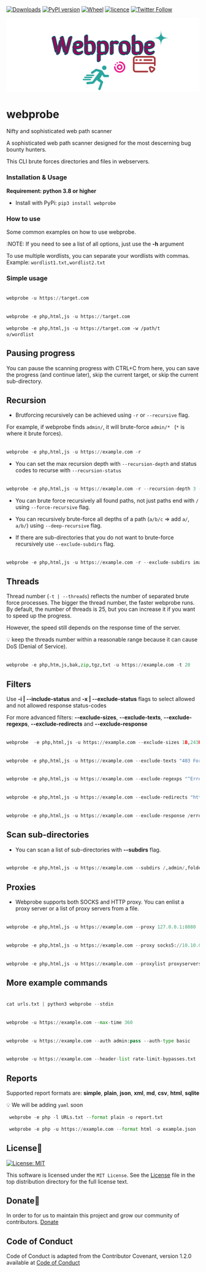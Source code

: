 [![Downloads](https://pepy.tech/badge/webprobe)](https://pepy.tech/project/webprobe)
[![PyPI version](https://badge.fury.io/py/webprobe.svg)](https://badge.fury.io/py/webprobe)
[![Wheel](https://img.shields.io/pypi/wheel/webprobe.svg)](https://pypi.com/project/webprobe)
[![licence](https://img.shields.io/pypi/l/webprobe.svg)](https://opensource.org/licenses/MIT)
[![Twitter Follow](https://img.shields.io/twitter/follow/gerrishon_s.svg?style=social)](https://twitter.com/gerrishon_s)

[![Logo](https://raw.githubusercontent.com/scalabli/webprobe/main/images/webprobe.png)](https://github.com/scalabli/webprobe)

# webprobe
Nifty and sophisticated web path scanner

A sophisticated web path scanner designed for the most descerning bug bounty hunters.


This CLI brute forces directories and files in webservers.


### Installation & Usage
                                                
**Requirement: python 3.8 or higher**

- Install with PyPi: `pip3 install webprobe`


### How to use

Some common examples on how to use webprobe.

:NOTE: If you need to see a list of all options, just use the **-h** argument

To use multiple wordlists, you can separate your wordlists with commas. Example: `wordlist1.txt,wordlist2.txt`

### Simple usage

```python

webprobe -u https://target.com

```

```python

webprobe -e php,html,js -u https://target.com

```

```
webprobe -e php,html,js -u https://target.com -w /path/t
o/wordlist

```

## Pausing progress

You can pause the scanning progress with CTRL+C  from here, you can save the progress (and continue later), skip the current target, or skip the current sub-directory.

## Recursion
- Brutforcing recursively can be achieved using `-r` or `--recursive` flag.

For example, if webprobe finds `admin/`, it will brute-force `admin/* ` (`*` is where it brute forces).

```python

webprobe -e php,html,js -u https://example.com -r

```

- You can set the max recursion depth with `--recursion-depth` and status codes to recurse with `--recursion-status`

```python

webprobe -e php,html,js -u https://example.com -r --recursion-depth 3 --recursion-status 200-39

```
- You can brute force recursively all found paths, not just paths end with `/` using `--force-recursive` flag.

- You can recursively brute-force all depths of a path (`a/b/c` => add `a/`, `a/b/`) using `--deep-recursive` flag.

- If there are sub-directories that you do not want to brute-force recursively use `--exclude-subdirs` flag.

```python

webprobe -e php,html,js -u https://example.com -r --exclude-subdirs image/,media/,css/

```

## Threads
Thread number (`-t | --threads`) reflects the number of separated brute force processes. The bigger the thread number, the faster webprobe runs. By default, the number of threads is 25, but you can increase it if you want to speed up the progress.

However, the speed still depends on the response time of the server.

:bulb: keep the threads number within a reasonable range because it can cause DoS (Denial of Service).

```python

webprobe -e php,htm,js,bak,zip,tgz,txt -u https://example.com -t 20

```

## Filters
Use **-i | --include-status** and **-x | --exclude-status** flags to select allowed and not allowed response status-codes

For more advanced filters: **--exclude-sizes**, **--exclude-texts**, **--exclude-regexps**, **--exclude-redirects** and **--exclude-response**

```python

webprobe  -e php,html,js -u https://example.com --exclude-sizes 1B,243KB

```                                                      
```python

webprobe -e php,html,js -u https://example.com --exclude-texts "403 Forbidden"

```

```python

webprobe -e php,html,js -u https://example.com --exclude-regexps "^Error$"

```

```python

webprobe -e php,html,js -u https://example.com --exclude-redirects "https://(.*).okta.com/*"

```

```python

webprobe -e php,html,js -u https://example.com --exclude-response /error.html

```

## Scan sub-directories
- You can scan a list of sub-directories with **--subdirs** flag.

```python

webprobe -e php,html,js -u https://example.com --subdirs /,admin/,folder/
```
## Proxies
- Webprobe supports both SOCKS and HTTP proxy. You can enlist a proxy server or a list of proxy servers from a file.

```python

webprobe -e php,html,js -u https://example.com --proxy 127.0.0.1:8080

```

```python

webprobe -e php,html,js -u https://example.com --proxy socks5://10.10.0.1:8080

```

```python

webprobe -e php,html,js -u https://example.com --proxylist proxyservers.txt

```
## More example commands

```python

cat urls.txt | python3 webprobe --stdin

```

```python

webprobe -u https://example.com --max-time 360

```

```python

webprobe -u https://example.com --auth admin:pass --auth-type basic

```

```python

webprobe -u https://example.com --header-list rate-limit-bypasses.txt

```

## Reports
Supported report formats are: **simple**, **plain**, **json**, **xml**, **md**, **csv**,  **html**, **sqlite**

:bulb: We will be adding `yaml` soon

```python
 webprobe -e php -l URLs.txt --format plain -o report.txt
```

```python
 webprobe -e php -u https://example.com --format html -o example.json
```

## License📑

 [![License: MIT](https://img.shields.io/badge/License-MIT-yellow.svg)](https://opensource.org/licenses/MIT)

This software is licensed under the `MIT License`. See the [License](https://github.com/scalabli/webprobe/blob/master/LICENSE) file in the top distribution directory for the full license text.

## Donate🎁
In order to for us to maintain this project and grow our community of contributors.
[Donate](https://ko-fi.com/scalabli)


## Code of Conduct
Code of Conduct is adapted from the Contributor Covenant, version 1.2.0 available at [Code of Conduct](http://contributor-covenant.org/version/1/2/0/)
